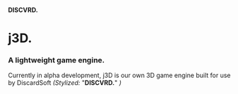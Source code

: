 <h4>DISCVRD. </h4>
<h1>j3D.</h1>
<h3>A lightweight game engine.</h3>

Currently in alpha development, j3D is our own 3D game engine built for use by DiscardSoft *(Stylized:* "__DISCVRD.__" *)*